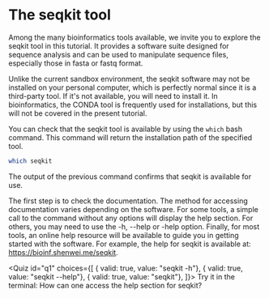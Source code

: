 <script>
import Quiz from "components/Quiz.svelte";
import Execute from "components/Execute.svelte";
</script>

# The seqkit tool

Among the many bioinformatics tools available, we invite you to explore the seqkit tool in this tutorial.  It provides a software suite designed for sequence analysis and can be used to manipulate sequence files, especially those in fasta or fastq format.

Unlike the current sandbox environment, the seqkit software may not be installed on your personal computer, which is perfectly normal since it is a third-party tool. If it's not available, you will need to install it. In bioinformatics, the CONDA tool is frequently used for installations, but this will not be covered in the present tutorial.

You can check that the seqkit tool is available by using the `which` bash command. This command will return the installation path of the specified tool.

```bash
which seqkit
```
The output of the previous command confirms that seqkit is available for use.


The first step is to check the documentation. The method for accessing documentation varies depending on the software. For some tools, a simple call to the command without any options will display the help section. For others, you may need to use the -h, --help or -help option. Finally, for most tools, an online help resource will be available to guide you in getting started with the software. For example, the help for seqkit is available at: https://bioinf.shenwei.me/seqkit.

<Quiz id="q1" choices={[
         { valid: true, value: "seqkit -h"},
         { valid: true, value: "seqkit --help"},
         { valid: true, value: "seqkit"},
]}>
        <span slot="prompt">
	Try it in the terminal: How can one access the help section for seqkit?
        </span>
</Quiz>


